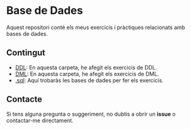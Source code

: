 # Base de Dades

Aquest repositori conté els meus exercicis i pràctiques relacionats amb bases de dades.

## Contingut
- [DDL](https://github.com/bielsoler23/BASE-DE-DADES/tree/main/DDL): En aquesta carpeta, he afegit els exercicis de DDL.
- [DML](https://github.com/bielsoler23/BASE-DE-DADES/tree/main/DML): En aquesta carpeta, he afegit els exercicis de DML.
- [.sql](https://github.com/bielsoler23/BASE-DE-DADES/tree/main/.sql): Aquí trobaràs les bases de dades per fer els exercicis.

## Contacte

Si tens alguna pregunta o suggeriment, no dubtis a obrir un **issue** o contactar-me directament.
